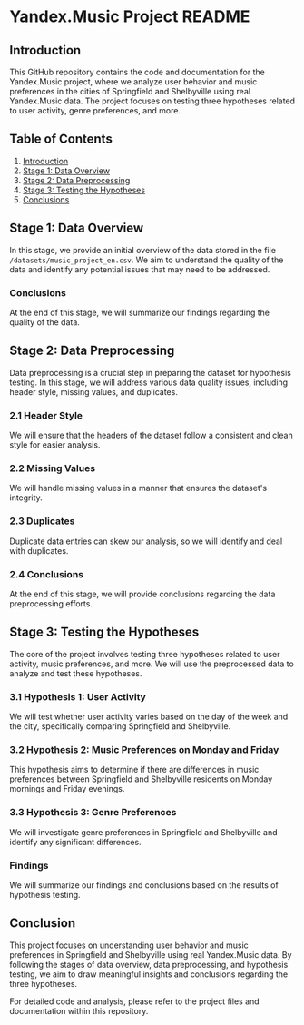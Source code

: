 # Yandex.Music Project README

## Introduction
This GitHub repository contains the code and documentation for the Yandex.Music project, where we analyze user behavior and music preferences in the cities of Springfield and Shelbyville using real Yandex.Music data. The project focuses on testing three hypotheses related to user activity, genre preferences, and more.

## Table of Contents
1. [Introduction](#introduction)
2. [Stage 1: Data Overview](#stage-1-data-overview)
3. [Stage 2: Data Preprocessing](#stage-2-data-preprocessing)
4. [Stage 3: Testing the Hypotheses](#stage-3-testing-the-hypotheses)
5. [Conclusions](#conclusions)

## Stage 1: Data Overview
In this stage, we provide an initial overview of the data stored in the file `/datasets/music_project_en.csv`. We aim to understand the quality of the data and identify any potential issues that may need to be addressed.

### Conclusions
At the end of this stage, we will summarize our findings regarding the quality of the data.

## Stage 2: Data Preprocessing
Data preprocessing is a crucial step in preparing the dataset for hypothesis testing. In this stage, we will address various data quality issues, including header style, missing values, and duplicates.

### 2.1 Header Style
We will ensure that the headers of the dataset follow a consistent and clean style for easier analysis.

### 2.2 Missing Values
We will handle missing values in a manner that ensures the dataset's integrity.

### 2.3 Duplicates
Duplicate data entries can skew our analysis, so we will identify and deal with duplicates.

### 2.4 Conclusions
At the end of this stage, we will provide conclusions regarding the data preprocessing efforts.

## Stage 3: Testing the Hypotheses
The core of the project involves testing three hypotheses related to user activity, music preferences, and more. We will use the preprocessed data to analyze and test these hypotheses.

### 3.1 Hypothesis 1: User Activity
We will test whether user activity varies based on the day of the week and the city, specifically comparing Springfield and Shelbyville.

### 3.2 Hypothesis 2: Music Preferences on Monday and Friday
This hypothesis aims to determine if there are differences in music preferences between Springfield and Shelbyville residents on Monday mornings and Friday evenings.

### 3.3 Hypothesis 3: Genre Preferences
We will investigate genre preferences in Springfield and Shelbyville and identify any significant differences.

### Findings
We will summarize our findings and conclusions based on the results of hypothesis testing.

## Conclusion
This project focuses on understanding user behavior and music preferences in Springfield and Shelbyville using real Yandex.Music data. By following the stages of data overview, data preprocessing, and hypothesis testing, we aim to draw meaningful insights and conclusions regarding the three hypotheses.

For detailed code and analysis, please refer to the project files and documentation within this repository.
